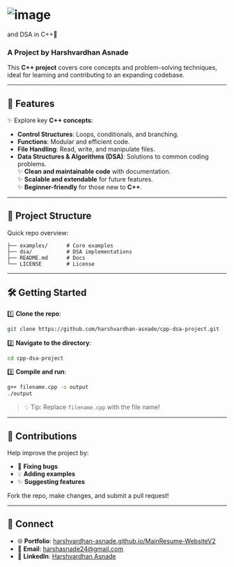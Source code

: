 # ![image](https://github.com/user-attachments/assets/7328ce0e-99c2-4115-b455-014625e13f20)
and DSA in C++🚀
### A Project by **Harshvardhan Asnade**  

This **C++ project** covers core concepts and problem-solving techniques, ideal for learning and contributing to an expanding codebase.

---

## 🚀 **Features**  
✨ Explore key **C++ concepts**:  
- **Control Structures**: Loops, conditionals, and branching.  
- **Functions**: Modular and efficient code.  
- **File Handling**: Read, write, and manipulate files.  
- **Data Structures & Algorithms (DSA)**: Solutions to common coding problems.  
✨ **Clean and maintainable code** with documentation.  
✨ **Scalable and extendable** for future features.  
✨ **Beginner-friendly** for those new to **C++**.

---

## 📂 **Project Structure**  
Quick repo overview:  
```
├── examples/      # Core examples  
├── dsa/           # DSA implementations  
├── README.md      # Docs  
└── LICENSE        # License  
```

---

## 🛠️ **Getting Started**  

1️⃣ **Clone the repo**:  
```bash  
git clone https://github.com/harshvardhan-asnade/cpp-dsa-project.git  
```  

2️⃣ **Navigate to the directory**:  
```bash  
cd cpp-dsa-project  
```  

3️⃣ **Compile and run**:  
```bash  
g++ filename.cpp -o output  
./output  
```  
> 💡 Tip: Replace `filename.cpp` with the file name!

---

## 🌟 **Contributions**  

Help improve the project by:  
- 🐛 **Fixing bugs**  
- 💡 **Adding examples**  
- ✨ **Suggesting features**  

Fork the repo, make changes, and submit a pull request!

---

## 🔗 **Connect**  

- 🌐 **Portfolio**: [harshvardhan-asnade.github.io/MainResume-WebsiteV2](https://harshvardhan-asnade.github.io/MainResume-WebsiteV2/)  
- 💌 **Email**: [harshasnade24@gmail.com](mailto:harshasnade24@gmail.com)  
- 💼 **LinkedIn**: [Harshvardhan Asnade](https://www.linkedin.com/in/harshvardhan-asnade-225000344/)
 

